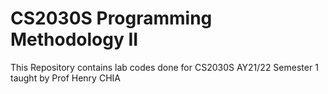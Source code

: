 # CS2030S Programming Methodology II 
 This Repository contains lab codes done for CS2030S AY21/22 Semester 1 taught by Prof Henry CHIA
